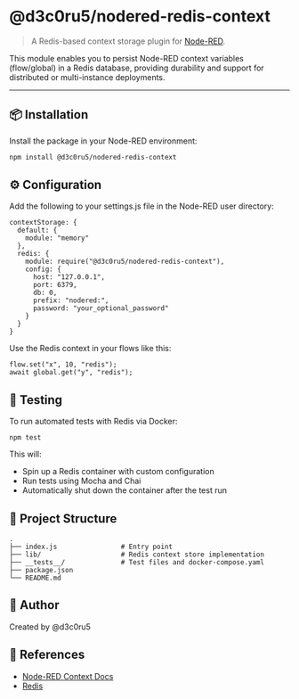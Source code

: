 # @d3c0ru5/nodered-redis-context

> A Redis-based context storage plugin for [Node-RED](https://nodered.org/).

This module enables you to persist Node-RED context variables (flow/global) in a Redis database, providing durability and support for distributed or multi-instance deployments.

---

## 📦 Installation

Install the package in your Node-RED environment:

```bash
npm install @d3c0ru5/nodered-redis-context
```

## ⚙️ Configuration

Add the following to your settings.js file in the Node-RED user directory:

```
contextStorage: {
  default: {
    module: "memory"
  },
  redis: {
    module: require("@d3c0ru5/nodered-redis-context"),
    config: {
      host: "127.0.0.1",
      port: 6379,
      db: 0,
      prefix: "nodered:",
      password: "your_optional_password"
    }
  }
}
```

Use the Redis context in your flows like this:

```
flow.set("x", 10, "redis");
await global.get("y", "redis");
```

## 🧪 Testing

To run automated tests with Redis via Docker:

```
npm test
```

This will:

- Spin up a Redis container with custom configuration
- Run tests using Mocha and Chai
- Automatically shut down the container after the test run

## 📁 Project Structure

```
.
├── index.js                # Entry point
├── lib/                    # Redis context store implementation
├── __tests__/              # Test files and docker-compose.yaml
├── package.json
└── README.md
```

## 👤 Author

Created by @d3c0ru5

## 🔗 References

- [Node-RED Context Docs](https://nodered.org/docs/user-guide/context)
- [Redis](https://redis.io/docs/latest/)

